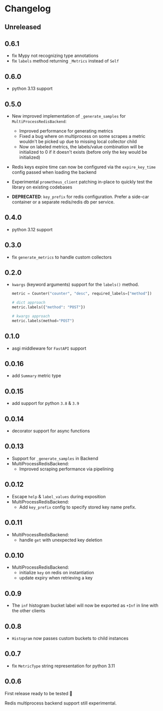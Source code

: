 # Changelog

## Unreleased


## 0.6.1

- fix Mypy not recognizing type annotations
- fix `labels` method returning `_Metrics` instead of `Self`

## 0.6.0

- python 3.13 support

## 0.5.0

- New improved implementation of `_generate_samples` for `MultiProcessRedisBackend`:
    - Improved performance for generating metrics
    - Fixed a bug where on multiprocess on some scrapes a metric wouldn't be picked up due to missing local collector child
    - Now on labeled metrics, the labels/value combination will be initialized to 0 if it doesn't exists (before only the key would be initialized)

- Redis keys expire time can now be configured via the `expire_key_time` config passed when loading the backend

- Experimental `prometheus_client` patching in-place to quickly test the library on existing codebases

- **DEPRECATED**: `key_prefix` for redis configuration. Prefer a side-car container or a separate redis/redis db per service.

## 0.4.0

- python 3.12 support

## 0.3.0

- fix `generate_metrics` to handle custom collectors

## 0.2.0

- `kwargs` (keyword arguments) support for the `labels()` method.
   ```python
   metric = Counter("counter", "desc", required_labels=["method"])

   # dict approach
   metric.labels({"method": "POST"})

   # kwargs approach
   metric.labels(method="POST")

   ```

## 0.1.0

- asgi middleware for `FastAPI` support

## 0.0.16

- add `Summary` metric type

## 0.0.15

- add support for python `3.8` & `3.9`

## 0.0.14

- decorator support for async functions

## 0.0.13

- Support for `_generate_samples` in Backend
- MultiProcessRedisBackend:
    - Improved scraping performance via pipelining

## 0.0.12

- Escape `help` & `label_values` during exposition
- MultiProcessRedisBackend:
    - Add `key_prefix` config to specify stored key name prefix.

## 0.0.11

- MultiProcessRedisBackend:
    - handle `get` with unexpected key deletion

## 0.0.10

- MultiProcessRedisBackend:
    - initialize `key` on redis on instantiation
    - update expiry when retrieving a key

## 0.0.9

- The `inf` histogram bucket label will now be exported as `+Inf` in line with the other clients

## 0.0.8

- `Histogram` now passes custom buckets to child instances

## 0.0.7

- fix `MetricType` string representation for python 3.11

## 0.0.6

First release ready to be tested 🎉

Redis multiprocess backend support still experimental.

